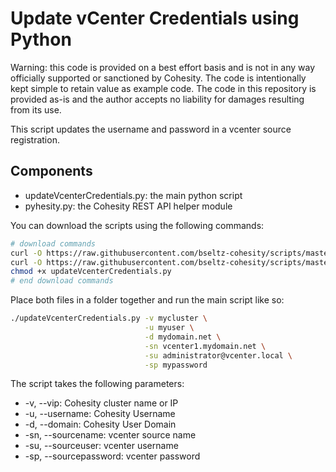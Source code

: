 # Update vCenter Credentials using Python

Warning: this code is provided on a best effort basis and is not in any way officially supported or sanctioned by Cohesity. The code is intentionally kept simple to retain value as example code. The code in this repository is provided as-is and the author accepts no liability for damages resulting from its use.

This script updates the username and password in a vcenter source registration.

## Components

* updateVcenterCredentials.py: the main python script
* pyhesity.py: the Cohesity REST API helper module

You can download the scripts using the following commands:

```bash
# download commands
curl -O https://raw.githubusercontent.com/bseltz-cohesity/scripts/master/python/updateVcenterCredentials/updateVcenterCredentials.py
curl -O https://raw.githubusercontent.com/bseltz-cohesity/scripts/master/python/pyhesity.py
chmod +x updateVcenterCredentials.py
# end download commands
```

Place both files in a folder together and run the main script like so:

```bash
./updateVcenterCredentials.py -v mycluster \
                              -u myuser \
                              -d mydomain.net \
                              -sn vcenter1.mydomain.net \
                              -su administrator@vcenter.local \
                              -sp mypassword
```

The script takes the following parameters:

* -v, --vip: Cohesity cluster name or IP
* -u, --username: Cohesity Username
* -d, --domain: Cohesity User Domain
* -sn, --sourcename: vcenter source name
* -su, --sourceuser: vcenter username
* -sp, --sourcepassword: vcenter password
